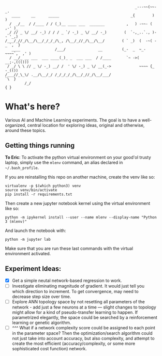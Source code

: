 ```
                                                            _---~~(~~-_.
   ____     __      _____                                 _{        )   )
  /  _/__  / /____ / / (_)__ ____ ___  _______          ,   ) -~~- ( ,-' )_
 _/ // _ \/ __/ -_) / / / _ `/ -_) _ \/ __/ -_)        (  `-,_..`., )-- '_,)
/___/_//_/\__/\__/_/_/_/\_, /\__/_//_/\__/\__/        ( ` _)  (  -~( -_ `,  }
   ____                /___/               __         (_-  _  ~_-~~~~`,  ,' )
  / __/_ __ ___  ___ ____(_)_ _  ___ ___  / /____       `~ ->(    __;-,((()))
 / _/ \ \ // _ \/ -_) __/ /  ' \/ -_) _ \/ __(_->             ~~~~ {_ -_(())
/___//_\_\/ .__/\__/_/ /_/_/_/_/\__/_//_/\__/___/                    `\  }
         /_/                                                           { }

```

# What's here?
Various AI and Machine Learning experiments. The goal is to have a well-organized, central location for exploring ideas, original and otherwise, around these topics. 

## Getting things running
**To Eric**: To activate the python virtual environment on your good'ol trusty laptop, simply use the `mlenv` command, an alias declared in `~/.bash_profile`. 

If you are reinstalling this repo on another machine, create the venv like so:
```
virtualenv -p $(which python3) venv
source venv/bin/activate
pip install -r requirements.txt
```
Then create a new jupyter notebook kernel using the virtual environment like so:
```
python -m ipykernel install --user --name mlenv --display-name "Python 3 (mlenv)"
```
And launch the notebook with:
```
python -m jupyter lab
```
Make sure that you are run these last commands with the virtual environment activated.

## Experiment Ideas:
- [x] Get a simple neutal network-based regression to work.
- [ ] Investigate eliminating magnitude of gradient. It would just tell you which direction to increment. To get convergence, may need to decrease step size over time. 
- [ ] Explore ANN topology space by not resetting all parameters of the network - add just a few neurons at a time — slight changes to topology might allow 
for a kind of pseudo-transfer learning to happen. If parametrized elegantly, the space could be searched by a reinforcement learning or genetic algorithm. 
- [ ] ^^^ What if a network complexity score could be assigned to each point in the parameter space? Then the optimization/search algorithm could not just take into account accuracy, but also complexity, and attempt to create the most efficient (accuracy/complexity, or some more sophisticated cost function) network. 
